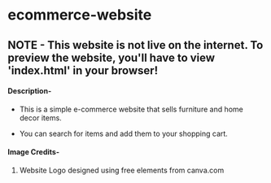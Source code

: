 # ecommerce-website
 
## NOTE - This website is not live on the internet. To preview the website, you'll have to view 'index.html' in your browser!


#### Description-

- This is a simple e-commerce website that sells furniture and home decor items. 

- You can search for items and add them to your shopping cart.

#### Image Credits-

1. Website Logo designed using free elements from canva.com
